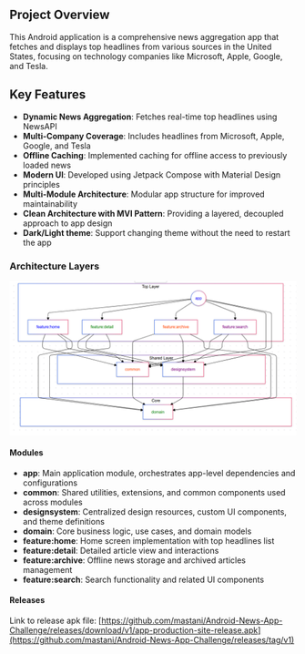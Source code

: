 ## Project Overview

This Android application is a comprehensive news aggregation app that fetches and displays top headlines from various sources in the United States, focusing on technology companies like Microsoft, Apple, Google, and Tesla.

## Key Features

- **Dynamic News Aggregation**: Fetches real-time top headlines using NewsAPI
- **Multi-Company Coverage**: Includes headlines from Microsoft, Apple, Google, and Tesla
- **Offline Caching**: Implemented caching for offline access to previously loaded news
- **Modern UI**: Developed using Jetpack Compose with Material Design principles
- **Multi-Module Architecture**: Modular app structure for improved maintainability
- **Clean Architecture with MVI Pattern**: Providing a layered, decoupled approach to app design
- **Dark/Light theme**: Support changing theme without the need to restart the app

### Architecture Layers

![diagram.png](diagram.png)

#### Modules
- **app**: Main application module, orchestrates app-level dependencies and configurations
- **common**: Shared utilities, extensions, and common components used across modules
- **designsystem**: Centralized design resources, custom UI components, and theme definitions
- **domain**: Core business logic, use cases, and domain models
- **feature:home**: Home screen implementation with top headlines list
- **feature:detail**: Detailed article view and interactions
- **feature:archive**: Offline news storage and archived articles management
- **feature:search**: Search functionality and related UI components

#### Releases
Link to release apk file: [https://github.com/mastani/Android-News-App-Challenge/releases/download/v1/app-production-site-release.apk](https://github.com/mastani/Android-News-App-Challenge/releases/tag/v1)
